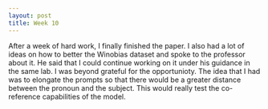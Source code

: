 ```yaml
---
layout: post
title: Week 10
---
```


After a week of hard work, I finally finished the paper. I also had a lot of ideas on how to better the Winobias dataset and spoke to the professor about it. He said that I could continue working on it under his guidance in the same lab. I was beyond grateful for the opportunioty. The idea that I had was to elongate the prompts so that there would be a greater distance between the pronoun and the subject. This would really test the co-reference capabilities of the model. 


